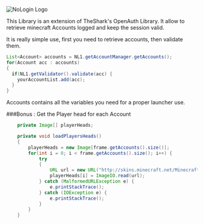 ![NoLogin Logo](http://image.noelshack.com/fichiers/2015/44/1446068416-nologin.png)

This Library is an extension of TheShark's OpenAuth Library. 
It allow to retrieve minecraft Accounts logged and keep the session valid.

It is really simple use, first you need to retrieve accounts, then validate them.

```java
List<Account> accounts = NL1.getAccountManager.getAccounts();
for(Account acc : accounts) 
{
  if(NL1.getValidator().validate(acc) {
    yourAccountList.add(acc);
  }
}
```

Accounts contains all the variables you need for a proper launcher use.

###Bonus : Get the Player head for each Account

```java
	private Image[] playerHeads;

	private void loadPlayersHeads() 
	{
		playerHeads = new Image[frame.getAccounts().size()];
		for(int i = 0; i < frame.getAccounts().size(); i++) {
			try 
			{
				URL url = new URL("http://skins.minecraft.net/MinecraftSkins/" + frame.getAccounts().get(i).getDisplayName() + ".png");
				playerHeads[i] = ImageIO.read(url);
			} catch (MalformedURLException e) {
				e.printStackTrace();
			} catch (IOException e) {
				e.printStackTrace();
			}
		}
	}
```

